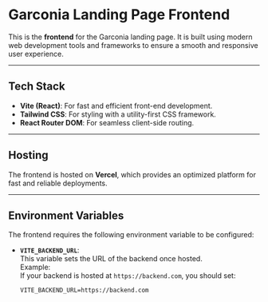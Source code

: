 # Garconia Landing Page Frontend

This is the **frontend** for the Garconia landing page. It is built using modern web development tools and frameworks to ensure a smooth and responsive user experience.

---

## Tech Stack

- **Vite (React)**: For fast and efficient front-end development.
- **Tailwind CSS**: For styling with a utility-first CSS framework.
- **React Router DOM**: For seamless client-side routing.

---

## Hosting

The frontend is hosted on **Vercel**, which provides an optimized platform for fast and reliable deployments.

---

## Environment Variables

The frontend requires the following environment variable to be configured:

- **`VITE_BACKEND_URL`**:  
  This variable sets the URL of the backend once hosted.  
  Example:  
  If your backend is hosted at `https://backend.com`, you should set:
  ```plaintext
  VITE_BACKEND_URL=https://backend.com
  ```
